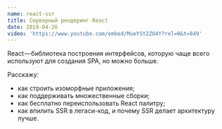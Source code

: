 ```yaml
---
name: react-ssr
title: Серверный рендеринг React
date: 2019-04-26
video: 'https://www.youtube.com/embed/MueYSY2ZO4Y?rel=0&t=849'
---
```

React — библиотека построения интерфейсов, которую чаще всего используют для создания SPA, но можно больше.

Расскажу:

- как строить изоморфные приложения;
- как поддерживать множественные сборки;
- как бесплатно переиспользовать React палитру;
- как впилить SSR в легаси-код, и почему SSR делает архитектуру лучше.
